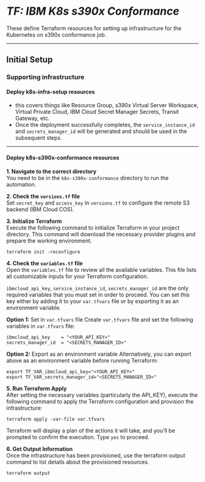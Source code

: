 # _TF: IBM K8s s390x Conformance_
These define Terraform resources for setting up infrastructure for the Kubernetes on s390x conformance job.

---
## Initial Setup

### Supporting infrastructure

#### Deploy k8s-infra-setup resources

- this covers things like Resource Group, s390x Virtual Server Workspace, Virtual Private Cloud, IBM Cloud Secret Manager Secrets, Transit Gateway, etc.
- Once the deployment successfully completes, the `service_instance_id` and `secrets_manager_id` will be generated and should be used in the subsequent steps.

---
#### Deploy k8s-s390x-conformance resources

**1. Navigate to the correct directory**
<br> You need to be in the `k8s-s390x-conformance` directory to run the automation.

**2. Check the `versions.tf` file**
<br> Set `secret_key` and `access_key` in `versions.tf` to configure the remote S3 backend (IBM Cloud COS).

**3. Initialize Terraform**
<br> Execute the following command to initialize Terraform in your project directory. This command will download the necessary provider plugins and prepare the working environment.
```
terraform init -reconfigure
```

**4. Check the `variables.tf` file**
<br> Open the `variables.tf` file to review all the available variables. This file lists all customizable inputs for your Terraform configuration.

`ibmcloud_api_key`, `service_instance_id`, `secrets_manager_id` are the only required variables that you must set in order to proceed. You can set this key either by adding it to your `var.tfvars` file or by exporting it as an environment variable.

**Option 1:** Set in `var.tfvars` file
Create `var.tfvars` file and set the following variables in `var.tfvars` file:
```
ibmcloud_api_key    = "<YOUR_API_KEY>"
secrets_manager_id  = "<SECRETS_MANAGER_ID>"
```

**Option 2:** Export as an environment variable
Alternatively, you can export above as an environment variable before running Terraform:
```
export TF_VAR_ibmcloud_api_key="<YOUR_API_KEY>"
export TF_VAR_secrets_manager_id="<SECRETS_MANAGER_ID>"
```

**5. Run Terraform Apply**
<br> After setting the necessary variables (particularly the API_KEY), execute the following command to apply the Terraform configuration and provision the infrastructure:
```
terraform apply -var-file var.tfvars
```
Terraform will display a plan of the actions it will take, and you'll be prompted to confirm the execution. Type `yes` to proceed.

**6. Get Output Information**
<br> Once the infrastructure has been provisioned, use the terraform output command to list details about the provisioned resources.
```
terraform output
```
